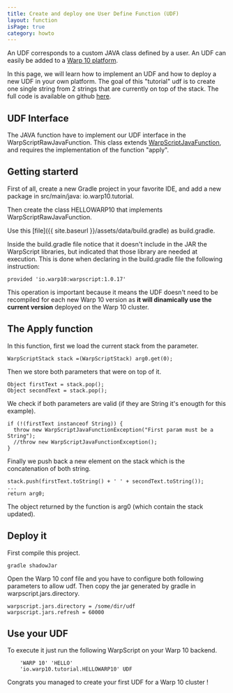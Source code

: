 ```yaml
---
title: Create and deploy one User Define Function (UDF)
layout: function
isPage: true
category: howto
---
```


An UDF corresponds to a custom JAVA class defined by a user. An UDF can easily be added to a [Warp 10 platform](http://www.warp10.io/).

In this page, we will learn how to implement an UDF and how to deploy a new UDF in your own platform. The goal of this "tutorial" udf is to create one single string from 2 strings that are currently on top of the stack.
The full code is available on github [here](https://github.com/aurrelhebert/warp10-udf-tuto).

## UDF Interface

The JAVA function have to implement our UDF interface in the WarpScriptRawJavaFunction. 
This class extends  [WarpScriptJavaFunction](https://github.com/cityzendata/warp10-platform/blob/master/warp10/src/main/java/io/warp10/warp/sdk/WarpScriptJavaFunction.java), and requires the implementation of the function "apply".

## Getting starterd

First of all, create a new Gradle project in your favorite IDE, and add a new package in src/main/java: io.warp10.tutorial.

Then create the class HELLOWARP10 that implements WarpScriptRawJavaFunction.

Use this [file]({{ site.baseurl }}/assets/data/build.gradle) as build.gradle. 

Inside the build.gradle file notice that it doesn't include in the JAR the WarpScript libraries, but indicated that those library are needed at execution. This is done when declaring in the build.gradle file the following instruction: 
```
provided 'io.warp10:warpscript:1.0.17'
```

This operation is important because it means the UDF doesn't need to be recompiled for each new Warp 10 version as **it will dinamically use the current version** deployed on the Warp 10 cluster.


## The Apply function

In this function, first we load the current stack from the parameter.

```
WarpScriptStack stack =(WarpScriptStack) arg0.get(0);
```

Then we store both parameters that were on top of it.

```
Object firstText = stack.pop();
Object secondText = stack.pop();
```

We check if both parameters are valid (if they are String it's enougth for this example).

```
if (!(firstText instanceof String)) {
  throw new WarpScriptJavaFunctionException("First param must be a String");
  //throw new WarpScriptJavaFunctionException();
}
```

Finally we push back a new element on the stack which is the concatenation of both string.

```
stack.push(firstText.toString() + ' ' + secondText.toString());
...
return arg0;
```

The object returned by the function is arg0 (which contain the stack updated).

## Deploy it

First compile this project.

```
gradle shadowJar
```

Open the Warp 10 conf file and you have to configure both following parameters to allow udf. Then copy the jar generated by gradle in warpscript.jars.directory.

```
warpscript.jars.directory = /some/dir/udf
warpscript.jars.refresh = 60000
```

## Use your UDF

To execute it just run the following WarpScript on your Warp 10 backend.

```
    'WARP 10' 'HELLO'
    'io.warp10.tutorial.HELLOWARP10' UDF
```

Congrats you managed to create your first UDF for a Warp 10 cluster !

